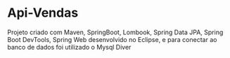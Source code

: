 # Api-Vendas
 Projeto criado com Maven, SpringBoot, Lombook, Spring Data JPA, Spring Boot DevTools, Spring Web desenvolvido no Eclipse, e para conectar ao banco de dados foi utilizado o Mysql Diver 
